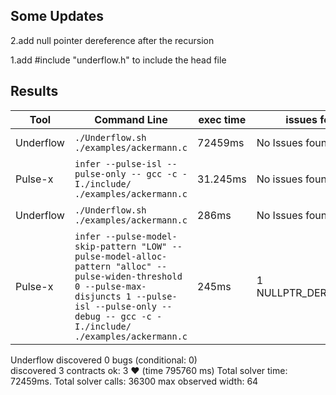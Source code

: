 ## Some Updates

2.add null pointer dereference after the recursion

1.add #include "underflow.h" to include the head file

## Results

|Tool|Command Line|exec time|issues found|debug report|
|----------------|-------------------------------|-----------------------------|---------------------------|-------------------|
|Underflow|`./Underflow.sh ./examples/ackermann.c`|72459ms|No Issues found|result-ackermann.txt|
|Pulse-x|`infer --pulse-isl --pulse-only -- gcc -c -I./include/ ./examples/ackermann.c`|31.245ms|No issues found|ackermann.html|
|Underflow|`./Underflow.sh ./examples/ackermann.c`|286ms|No Issues found|result-ackermann.txt|
|Pulse-x|`infer --pulse-model-skip-pattern "LOW" --pulse-model-alloc-pattern "alloc" --pulse-widen-threshold 0 --pulse-max-disjuncts 1 --pulse-isl --pulse-only --debug -- gcc -c -I./include/ ./examples/ackermann.c `|245ms|1 NULLPTR_DEREFERENCE|ackermann.html|


Underflow
  discovered 0 bugs (conditional: 0)  
  discovered 3 contracts    ok: 3  ❤   (time 795760 ms)
  Total solver time: 72459ms. Total solver calls: 36300
  max observed width: 64
